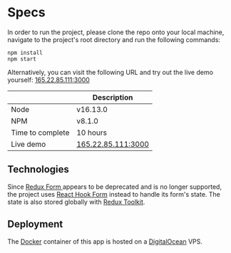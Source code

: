 # Specs

In order to run the project, please clone the repo onto your local machine, navigate to the project's root directory and run the following commands:

    npm install
    npm start

Alternatively, you can visit the following URL and try out the live demo yourself:
[165.22.85.111:3000](http://165.22.85.111:3000)

|                  | Description                                     |
| ---------------- | ----------------------------------------------- |
| Node             | v16.13.0                                        |
| NPM              | v8.1.0                                          |
| Time to complete | 10 hours                                        |
| Live demo        | [165.22.85.111:3000](http://165.22.85.111:3000) |

## Technologies

Since [Redux Form ](https://redux-form.com/8.3.0/) appears to be deprecated and is no longer supported, the project uses [React Hook Form](https://react-hook-form.com/) instead to handle its form's state. The state is also stored globally with [Redux Toolkit](https://redux-toolkit.js.org/).

## Deployment

The [Docker](https://www.docker.com/) container of this app is hosted on a [DigitalOcean](https://www.digitalocean.com/community) VPS.
